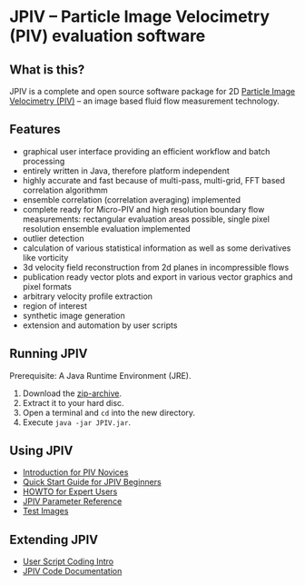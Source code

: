 # JPIV – Particle Image Velocimetry (PIV) evaluation software

## What is this?

JPIV is a complete and open source software package for 2D [Particle Image Velocimetry (PIV)](https://en.wikipedia.org/wiki/Particle_image_velocimetry) – an image based fluid flow measurement technology.

## Features

- graphical user interface providing an efficient workflow and batch processing
- entirely written in Java, therefore platform independent
- highly accurate and fast because of multi-pass, multi-grid, FFT based correlation algorithmm
- ensemble correlation (correlation averaging) implemented
- complete ready for Micro-PIV and high resolution boundary flow measurements: rectangular evaluation areas possible, single pixel resolution ensemble evaluation implemented
- outlier detection
- calculation of various statistical information as well as some derivatives like vorticity
- 3d velocity field reconstruction from 2d planes in incompressible flows
- publication ready vector plots and export in various vector graphics and pixel formats
- arbitrary velocity profile extraction
- region of interest
- synthetic image generation
- extension and automation by user scripts

## Running JPIV

Prerequisite: A Java Runtime Environment (JRE).

1. Download the [zip-archive](https://github.com/eguvep/jpiv/raw/master/jpiv.zip).
2. Extract it to your hard disc.
3. Open a terminal and `cd` into the new directory.
4. Execute `java -jar JPIV.jar`.

## Using JPIV

- [Introduction for PIV Novices](https://eguvep.github.io/jpiv/introduction.html)
- [Quick Start Guide for JPIV Beginners](https://eguvep.github.io/jpiv/fiststeps.html)
- [HOWTO for Expert Users](https://eguvep.github.io/jpiv/howto.html)
- [JPIV Parameter Reference](https://eguvep.github.io/jpiv/settings.html)
- [Test Images](https://eguvep.github.io/jpiv/download.html)

## Extending JPIV

- [User Script Coding Intro](https://eguvep.github.io/jpiv/scripting.html)
- [JPIV Code Documentation](https://eguvep.github.io/jpiv/javadoc/)
